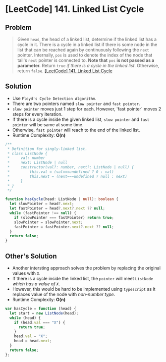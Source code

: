 # [LeetCode] 141. Linked List Cycle

## Problem

> Given `head`, the head of a linked list, determine if the linked list has a cycle in it.
> There is a cycle in a linked list if there is some node in the list that can be reached again by continuously following the `next` pointer. Internally, `pos` is used to denote the index of the node that tail's `next` pointer is connected to. **Note that** `pos` **is not passed as a parameter.**
> Return `true` _if there is a cycle in the linked list_. Otherwise, return `false`.
> [[LeetCode] 141. Linked List Cycle](https://leetcode.com/problems/linked-list-cycle/?envType=study-plan&id=data-structure-i)

## Solution

- Use `Floyd's Cycle Detection Algorithm`.
- There are two pointers named `slow pointer` and `fast pointer`.
- `slow pointer` moves just 1 step for each. However, 'fast pointer` moves 2 steps for every iteration.
- If there is a cycle inside the given linked list, `slow pointer` and `fast pointer` will be same at some time.
- Otherwise, `fast pointer` will reach to the end of the linked list.
- Runtime Complexity: **O(n)**

```typescript
/**
 * Definition for singly-linked list.
 * class ListNode {
 *     val: number
 *     next: ListNode | null
 *     constructor(val?: number, next?: ListNode | null) {
 *         this.val = (val===undefined ? 0 : val)
 *         this.next = (next===undefined ? null : next)
 *     }
 * }
 */

function hasCycle(head: ListNode | null): boolean {
  let slowPointer = head?.next;
  let fastPointer = head?.next?.next ?? null;
  while (fastPointer !== null) {
    if (slowPointer === fastPointer) return true;
    slowPointer = slowPointer.next;
    fastPointer = fastPointer.next?.next ?? null;
  }
  return false;
}
```

## Other's Solution

- Another intersting approach solves the problem by replacing the original values with `X`.
- If there is a cycle inside the linked list, the `pointer` will meet `ListNode` _which has a value of `X`_.
- However, this would be hard to be implemented using `typescript` as it replaces value of the node with _non-number type_.
- Runtime Complexity: **O(n)**

```javascript
var hasCycle = function (head) {
  let start = new ListNode(head);
  while (head) {
    if (head.val === "X") {
      return true;
    }
    head.val = "X";
    head = head.next;
  }
  return false;
};
```
